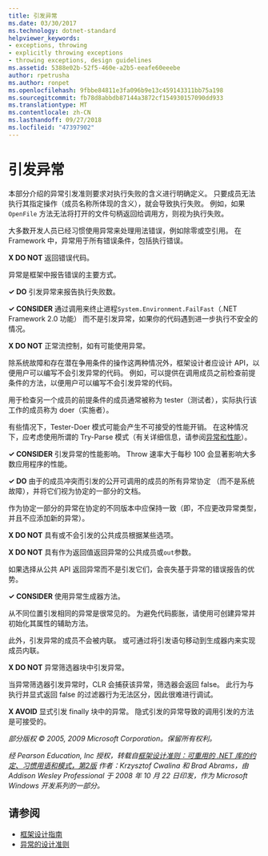 ```yaml
---
title: 引发异常
ms.date: 03/30/2017
ms.technology: dotnet-standard
helpviewer_keywords:
- exceptions, throwing
- explicitly throwing exceptions
- throwing exceptions, design guidelines
ms.assetid: 5388e02b-52f5-460e-a2b5-eeafe60eeebe
author: rpetrusha
ms.author: ronpet
ms.openlocfilehash: 9fbbe84811e3fa096b9e13c459143311bb75a198
ms.sourcegitcommit: fb78d8abbdb87144a3872cf154930157090dd933
ms.translationtype: MT
ms.contentlocale: zh-CN
ms.lasthandoff: 09/27/2018
ms.locfileid: "47397902"
---
```

# <a name="exception-throwing"></a>引发异常
本部分介绍的异常引发准则要求对执行失败的含义进行明确定义。 只要成员无法执行其指定操作（成员名称所体现的含义），就会导致执行失败。 例如，如果 `OpenFile` 方法无法将打开的文件句柄返回给调用方，则视为执行失败。  
  
 大多数开发人员已经习惯使用异常来处理用法错误，例如除零或空引用。 在 Framework 中，异常用于所有错误条件，包括执行错误。  
  
 **X DO NOT** 返回错误代码。  
  
 异常是框架中报告错误的主要方式。  
  
 **✓ DO** 引发异常来报告执行失败数。  
  
 **✓ CONSIDER** 通过调用来终止进程`System.Environment.FailFast`（.NET Framework 2.0 功能） 而不是引发异常，如果你的代码遇到进一步执行不安全的情况。  
  
 **X DO NOT** 正常流控制，如有可能使用异常。  
  
 除系统故障和存在潜在争用条件的操作这两种情况外，框架设计者应设计 API，以便用户可以编写不会引发异常的代码。 例如，可以提供在调用成员之前检查前提条件的方法，以便用户可以编写不会引发异常的代码。  
  
 用于检查另一个成员的前提条件的成员通常被称为 tester（测试者），实际执行该工作的成员称为 doer（实施者）。  
  
 有些情况下，Tester-Doer 模式可能会产生不可接受的性能开销。 在这种情况下，应考虑使用所谓的 Try-Parse 模式（有关详细信息，请参阅[异常和性能](../../../docs/standard/design-guidelines/exceptions-and-performance.md)）。  
  
 **✓ CONSIDER** 引发异常的性能影响。 Throw 速率大于每秒 100 会显著影响大多数应用程序的性能。  
  
 **✓ DO** 由于的成员冲突而引发的公开可调用的成员的所有异常协定 （而不是系统故障），并将它们视为协定的一部分的文档。  
  
 作为协定一部分的异常在协定的不同版本中应保持一致（即，不应更改异常类型，并且不应添加新的异常）。  
  
 **X DO NOT** 具有或不会引发的公共成员根据某些选项。  
  
 **X DO NOT** 具有作为返回值返回异常的公共成员或`out`参数。  
  
 如果选择从公共 API 返回异常而不是引发它们，会丧失基于异常的错误报告的优势。  
  
 **✓ CONSIDER** 使用异常生成器方法。  
  
 从不同位置引发相同的异常是很常见的。 为避免代码膨胀，请使用可创建异常并初始化其属性的辅助方法。  
  
 此外，引发异常的成员不会被内联。 或可通过将引发语句移动到生成器内来实现成员内联。  
  
 **X DO NOT** 异常筛选器块中引发异常。  
  
 当异常筛选器引发异常时，CLR 会捕获该异常，筛选器会返回 false。 此行为与执行并显式返回 false 的过滤器行为无法区分，因此很难进行调试。  
  
 **X AVOID** 显式引发 finally 块中的异常。 隐式引发的异常导致的调用引发的方法是可接受的。  
  
 *部分版权 © 2005, 2009 Microsoft Corporation。保留所有权利。*  
  
 *经 Pearson Education, Inc 授权，转载自[框架设计准则：可重用的 .NET 库的约定、习惯用语和模式，第2版](https://www.informit.com/store/framework-design-guidelines-conventions-idioms-and-9780321545619) 作者：Krzysztof Cwalina 和 Brad Abrams，由 Addison Wesley Professional 于 2008 年 10 月 22 日印发，作为 Microsoft Windows 开发系列的一部分。*  
  
## <a name="see-also"></a>请参阅

- [框架设计指南](../../../docs/standard/design-guidelines/index.md)  
- [异常的设计准则](../../../docs/standard/design-guidelines/exceptions.md)
